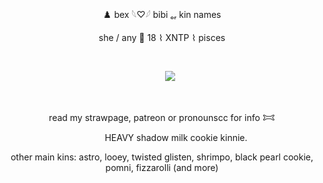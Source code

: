 <p align="center">
♟️ bex 𓆩♡𓆪  bibi ₒᵣ kin names
<p align="center">
she / any 🎲 18  ⌇  XNTP  ⌇  pisces

   ⠀⠀⠀ ⠀⠀ ⠀  ⠀⠀⠀ ⠀⠀ ⠀ ⠀⠀⠀      <p align="center">
   ㅤㅤ<img src="https://komarev.com/ghpvc/?username=pur3lies&color=1750AC&flat&label=lies&base=30000000000000000"></img>
</p>  ⠀
<p align="center">
read my strawpage, patreon or pronounscc for info 𐂯
 <p align="center">
⠀⠀⠀ ⠀HEAVY shadow milk cookie kinnie. 
     <p align="center">
   other main kins: astro, looey, twisted glisten, shrimpo, black pearl cookie, pomni, fizzarolli (and more)
